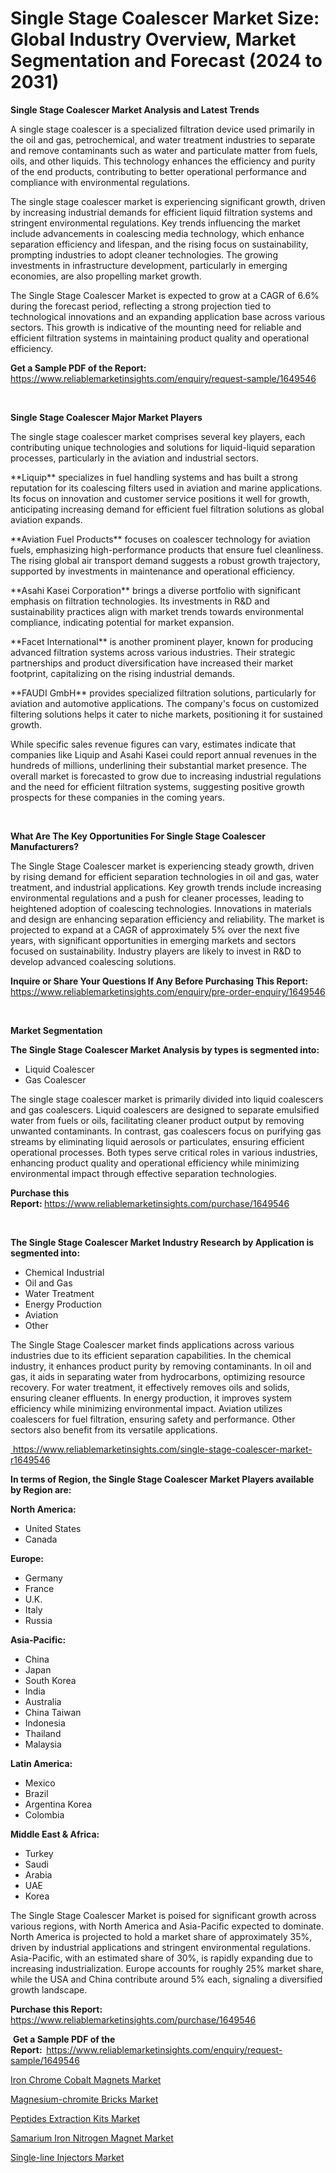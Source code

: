 <p><h1>Single Stage Coalescer Market Size: Global Industry Overview, Market Segmentation and Forecast (2024 to 2031)</h1></p><p><strong>Single Stage Coalescer Market Analysis and Latest Trends</strong></p>
<p><p>A single stage coalescer is a specialized filtration device used primarily in the oil and gas, petrochemical, and water treatment industries to separate and remove contaminants such as water and particulate matter from fuels, oils, and other liquids. This technology enhances the efficiency and purity of the end products, contributing to better operational performance and compliance with environmental regulations.</p><p>The single stage coalescer market is experiencing significant growth, driven by increasing industrial demands for efficient liquid filtration systems and stringent environmental regulations. Key trends influencing the market include advancements in coalescing media technology, which enhance separation efficiency and lifespan, and the rising focus on sustainability, prompting industries to adopt cleaner technologies. The growing investments in infrastructure development, particularly in emerging economies, are also propelling market growth. </p><p>The Single Stage Coalescer Market is expected to grow at a CAGR of 6.6% during the forecast period, reflecting a strong projection tied to technological innovations and an expanding application base across various sectors. This growth is indicative of the mounting need for reliable and efficient filtration systems in maintaining product quality and operational efficiency.</p></p>
<p><strong>Get a Sample PDF of the Report:&nbsp;</strong> <a href="https://www.reliablemarketinsights.com/enquiry/request-sample/1649546?utm_campaign=1405&utm_medium=2&utm_source=Github&utm_content=ia&utm_term=15102024&utm_id=single-stage-coalescer">https://www.reliablemarketinsights.com/enquiry/request-sample/1649546</a></p>
<p>&nbsp;</p>
<p><strong>Single Stage Coalescer Major Market Players</strong></p>
<p><p>The single stage coalescer market comprises several key players, each contributing unique technologies and solutions for liquid-liquid separation processes, particularly in the aviation and industrial sectors. </p><p>**Liquip** specializes in fuel handling systems and has built a strong reputation for its coalescing filters used in aviation and marine applications. Its focus on innovation and customer service positions it well for growth, anticipating increasing demand for efficient fuel filtration solutions as global aviation expands.</p><p>**Aviation Fuel Products** focuses on coalescer technology for aviation fuels, emphasizing high-performance products that ensure fuel cleanliness. The rising global air transport demand suggests a robust growth trajectory, supported by investments in maintenance and operational efficiency.</p><p>**Asahi Kasei Corporation** brings a diverse portfolio with significant emphasis on filtration technologies. Its investments in R&D and sustainability practices align with market trends towards environmental compliance, indicating potential for market expansion. </p><p>**Facet International** is another prominent player, known for producing advanced filtration systems across various industries. Their strategic partnerships and product diversification have increased their market footprint, capitalizing on the rising industrial demands.</p><p>**FAUDI GmbH** provides specialized filtration solutions, particularly for aviation and automotive applications. The company's focus on customized filtering solutions helps it cater to niche markets, positioning it for sustained growth.</p><p>While specific sales revenue figures can vary, estimates indicate that companies like Liquip and Asahi Kasei could report annual revenues in the hundreds of millions, underlining their substantial market presence. The overall market is forecasted to grow due to increasing industrial regulations and the need for efficient filtration systems, suggesting positive growth prospects for these companies in the coming years.</p></p>
<p>&nbsp;</p>
<p><strong>What Are The Key Opportunities For Single Stage Coalescer Manufacturers?</strong></p>
<p><p>The Single Stage Coalescer market is experiencing steady growth, driven by rising demand for efficient separation technologies in oil and gas, water treatment, and industrial applications. Key growth trends include increasing environmental regulations and a push for cleaner processes, leading to heightened adoption of coalescing technologies. Innovations in materials and design are enhancing separation efficiency and reliability. The market is projected to expand at a CAGR of approximately 5% over the next five years, with significant opportunities in emerging markets and sectors focused on sustainability. Industry players are likely to invest in R&D to develop advanced coalescing solutions.</p></p>
<p><strong>Inquire or Share Your Questions If Any Before Purchasing This Report:</strong> <a href="https://www.reliablemarketinsights.com/enquiry/pre-order-enquiry/1649546?utm_campaign=1405&utm_medium=2&utm_source=Github&utm_content=ia&utm_term=15102024&utm_id=single-stage-coalescer">https://www.reliablemarketinsights.com/enquiry/pre-order-enquiry/1649546</a></p>
<p>&nbsp;</p>
<p><strong>Market Segmentation</strong></p>
<p><strong>The Single Stage Coalescer Market Analysis by types is segmented into:</strong></p>
<p><ul><li>Liquid Coalescer</li><li>Gas Coalescer</li></ul></p>
<p><p>The single stage coalescer market is primarily divided into liquid coalescers and gas coalescers. Liquid coalescers are designed to separate emulsified water from fuels or oils, facilitating cleaner product output by removing unwanted contaminants. In contrast, gas coalescers focus on purifying gas streams by eliminating liquid aerosols or particulates, ensuring efficient operational processes. Both types serve critical roles in various industries, enhancing product quality and operational efficiency while minimizing environmental impact through effective separation technologies.</p></p>
<p><strong>Purchase this Report:&nbsp;</strong><a href="https://www.reliablemarketinsights.com/purchase/1649546?utm_campaign=1405&utm_medium=2&utm_source=Github&utm_content=ia&utm_term=15102024&utm_id=single-stage-coalescer">https://www.reliablemarketinsights.com/purchase/1649546</a></p>
<p>&nbsp;</p>
<p><strong>The Single Stage Coalescer Market Industry Research by Application is segmented into:</strong></p>
<p><ul><li>Chemical Industrial</li><li>Oil and Gas</li><li>Water Treatment</li><li>Energy Production</li><li>Aviation</li><li>Other</li></ul></p>
<p><p>The Single Stage Coalescer market finds applications across various industries due to its efficient separation capabilities. In the chemical industry, it enhances product purity by removing contaminants. In oil and gas, it aids in separating water from hydrocarbons, optimizing resource recovery. For water treatment, it effectively removes oils and solids, ensuring cleaner effluents. In energy production, it improves system efficiency while minimizing environmental impact. Aviation utilizes coalescers for fuel filtration, ensuring safety and performance. Other sectors also benefit from its versatile applications.</p></p>
<p><a href="https://www.reliablemarketinsights.com/single-stage-coalescer-market-r1649546?utm_campaign=1405&utm_medium=2&utm_source=Github&utm_content=ia&utm_term=15102024&utm_id=single-stage-coalescer">&nbsp;https://www.reliablemarketinsights.com/single-stage-coalescer-market-r1649546</a></p>
<p><strong>In terms of Region, the Single Stage Coalescer Market Players available by Region are:</strong></p>
<p>
    <p> <strong> North America: </strong>
        <ul>
            <li>United States</li>
            <li>Canada</li>
        </ul>
        </p> 
    <p> <strong> Europe: </strong>
        <ul>
            <li>Germany</li>
            <li>France</li>
            <li>U.K.</li>
            <li>Italy</li>
            <li>Russia</li>
        </ul>
        </p> 
    <p> <strong> Asia-Pacific: </strong>
        <ul>
            <li>China</li>
            <li>Japan</li>
            <li>South Korea</li>
            <li>India</li>
            <li>Australia</li>
            <li>China Taiwan</li>
            <li>Indonesia</li>
            <li>Thailand</li>
            <li>Malaysia</li>
        </ul>
        </p> 
    <p> <strong> Latin America: </strong>
        <ul>
            <li>Mexico</li>
            <li>Brazil</li>
            <li>Argentina Korea</li>
            <li>Colombia</li>
        </ul>
        </p> 
    <p> <strong> Middle East & Africa: </strong>
        <ul>
            <li>Turkey</li>
            <li>Saudi</li>
            <li>Arabia</li>
            <li>UAE</li>
            <li>Korea</li>
        </ul>
    </p>
    </p>
<p><p>The Single Stage Coalescer Market is poised for significant growth across various regions, with North America and Asia-Pacific expected to dominate. North America is projected to hold a market share of approximately 35%, driven by industrial applications and stringent environmental regulations. Asia-Pacific, with an estimated share of 30%, is rapidly expanding due to increasing industrialization. Europe accounts for roughly 25% market share, while the USA and China contribute around 5% each, signaling a diversified growth landscape.</p></p>
<p><strong>Purchase this Report: </strong><a href="https://www.reliablemarketinsights.com/purchase/1649546?utm_campaign=1405&utm_medium=2&utm_source=Github&utm_content=ia&utm_term=15102024&utm_id=single-stage-coalescer">https://www.reliablemarketinsights.com/purchase/1649546</a></p>
<p>&nbsp;<strong>Get a Sample PDF of the Report:&nbsp;&nbsp;</strong><a href="https://www.reliablemarketinsights.com/enquiry/request-sample/1649546?utm_campaign=1405&utm_medium=2&utm_source=Github&utm_content=ia&utm_term=15102024&utm_id=single-stage-coalescer">https://www.reliablemarketinsights.com/enquiry/request-sample/1649546</a></p>
<p><strong></strong></p>
<p><p><a href="https://www.linkedin.com/pulse/iron-chrome-cobalt-magnets-market-global-share-ranking-overall-jxx4f?trk=public_post_embed_feed-article-content&utm_campaign=1405&utm_medium=2&utm_source=Github&utm_content=ia&utm_term=15102024&utm_id=single-stage-coalescer">Iron Chrome Cobalt Magnets Market</a></p><p><a href="https://www.linkedin.com/pulse/magnesium-chromite-bricks-market-forecasts-trends-impact-analysis-7iawf?trk=public_post_embed_feed-article-content&utm_campaign=1405&utm_medium=2&utm_source=Github&utm_content=ia&utm_term=15102024&utm_id=single-stage-coalescer">Magnesium-chromite Bricks Market</a></p><p><a href="https://www.linkedin.com/pulse/strategic-market-insights-global-peptides-extraction-kits-2024-ojj0f?trk=public_post_embed_feed-article-content&utm_campaign=1405&utm_medium=2&utm_source=Github&utm_content=ia&utm_term=15102024&utm_id=single-stage-coalescer">Peptides Extraction Kits Market</a></p><p><a href="https://www.linkedin.com/pulse/strategic-insights-global-samarium-iron-nitrogen-magnet-market-oyoje?utm_campaign=1405&utm_medium=2&utm_source=Github&utm_content=ia&utm_term=15102024&utm_id=single-stage-coalescer">Samarium Iron Nitrogen Magnet Market</a></p><p><a href="https://www.linkedin.com/pulse/single-line-injectors-market-emerging-trends-future-prospects-e4gsf?trk=public_post_embed_feed-article-content&utm_campaign=1405&utm_medium=2&utm_source=Github&utm_content=ia&utm_term=15102024&utm_id=single-stage-coalescer">Single-line Injectors Market</a></p></p>